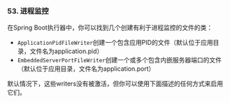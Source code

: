 ### 53. 进程监控

在Spring Boot执行器中，你可以找到几个创建有利于进程监控的文件的类：
- `ApplicationPidFileWriter`创建一个包含应用PID的文件（默认位于应用目录，文件名为application.pid）
- `EmbeddedServerPortFileWriter`创建一个或多个包含内嵌服务器端口的文件（默认位于应用目录，文件名为application.port）

默认情况下，这些writers没有被激活，但你可以使用下面描述的任何方式来启用它们。
